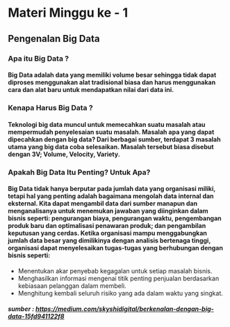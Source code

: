 # Materi Minggu ke - 1
## Pengenalan Big Data

### Apa itu Big Data ?
#### Big Data adalah data yang memiliki volume besar sehingga tidak dapat diproses menggunakan alat tradisional biasa dan harus menggunakan cara dan alat baru untuk mendapatkan nilai dari data ini.

### Kenapa Harus Big Data ?
#### Teknologi big data muncul untuk memecahkan suatu masalah atau mempermudah penyelesaian suatu masalah. Masalah apa yang dapat dipecahkan dengan big data? Dari berbagai sumber, terdapat 3 masalah utama yang big data coba selesaikan. Masalah tersebut biasa disebut dengan 3V; Volume, Velocity, Variety.

### Apakah Big Data Itu Penting? Untuk Apa?
#### Big Data tidak hanya berputar pada jumlah data yang organisasi miliki, tetapi hal yang penting adalah bagaimana mengolah data internal dan eksternal. Kita dapat mengambil data dari sumber manapun dan menganalisanya untuk menemukan jawaban yang diinginkan dalam bisnis seperti: pengurangan biaya, pengurangan waktu, pengembangan produk baru dan optimalisasi penawaran produk; dan pengambilan keputusan yang cerdas. Ketika organisasi mampu menggabungkan jumlah data besar yang dimilikinya dengan analisis bertenaga tinggi, organisasi dapat menyelesaikan tugas-tugas yang berhubungan dengan bisnis seperti:

* Menentukan akar penyebab kegagalan untuk setiap masalah bisnis.
* Menghasilkan informasi mengenai titik penting penjualan berdasarkan kebiasaan pelanggan dalam membeli.
* Menghitung kembali seluruh risiko yang ada dalam waktu yang singkat.


##### sumber : https://medium.com/skyshidigital/berkenalan-dengan-big-data-15fd941122f8
